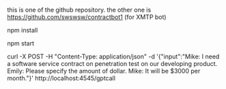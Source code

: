 this is one of the github repository.
the other one is https://github.com/swswsw/contractbot1 (for XMTP bot)




npm install

npm start


curl -X POST -H "Content-Type: application/json" -d '{"input":"Mike: I need a software service contract on penetration test on our developing product.  Emily: Please specify the amount of dollar.  Mike: It will be $3000 per month."}' http://localhost:4545/gptcall


